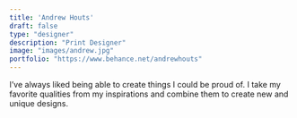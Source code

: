 ```yaml
---
title: 'Andrew Houts'
draft: false
type: "designer"
description: "Print Designer"
image: "images/andrew.jpg"
portfolio: "https://www.behance.net/andrewhouts"
---
```


I’ve always liked being able to create things I could be proud of. I take my favorite qualities from my inspirations and combine them to create new and unique designs.
